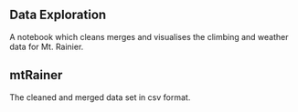 ## Data Exploration

A notebook which cleans merges and visualises the climbing and weather data for Mt. Rainier.

## mtRainer

The cleaned and merged data set in csv format.
